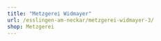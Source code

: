 ```yaml
---
title: "Metzgerei Widmayer"
url: /esslingen-am-neckar/metzgerei-widmayer-3/
shop: Metzgerei
---
```

